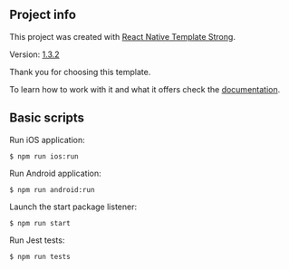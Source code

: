 ## Project info

This project was created with [React Native Template Strong](https://svbutko.github.io/react-native-template-strong/).

Version: [1.3.2](https://github.com/svbutko/react-native-template-strong/releases/tag/v1.3.2)

Thank you for choosing this template.

To learn how to work with it and what it offers check the [documentation](https://svbutko.github.io/react-native-template-strong/docs/getting-started).

## Basic scripts

Run iOS application:
```shell
$ npm run ios:run
```

Run Android application:
```shell
$ npm run android:run
```

Launch the start package listener:
```shell
$ npm run start
```

Run Jest tests:
```shell
$ npm run tests
```

